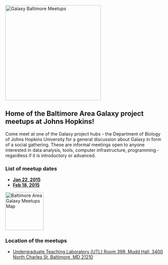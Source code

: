 <div class='center'><img src="/src/events/Meetups/Baltimore/GalaxyBaltimoreMeetupLogo400.png" alt="Galaxy Baltimore Meetups" width="300" /></div>

## Home of the Baltimore Area Galaxy project meetups at Johns Hopkins!

Come meet at one of the Galaxy project hubs - the Department of Biology of Johns Hopkins University for a general discussion about Galaxy in form of a social gathering. These are informal meetings open to anyone interested in data analysis, tools, computer infrastructure, programming - regardless if it is introductory or advanced.

### List of meetup dates

* **[Jan 22, 2015](/src/events/Meetups/Baltimore/2015-01-22/index.md)**
* **[Feb 18, 2015](/src/events/Meetups/Baltimore/2015-02-18/index.md)**

<div class='right'><a href='http://bit.ly/1xSyrt7'><img src="/src/events/Meetups/Baltimore/BaltimoreAreaMeetupMapThumb.png" alt="Baltimore Area Galaxy Meetups Map" width="120" /></a></div>

### Location of the meetups

* [Undergraduate Teaching Laboratory (UTL) Room 398, Mudd Hall, 3400 North Charles St, Baltimore, MD 21210](http://bit.ly/1xSyrt7)

